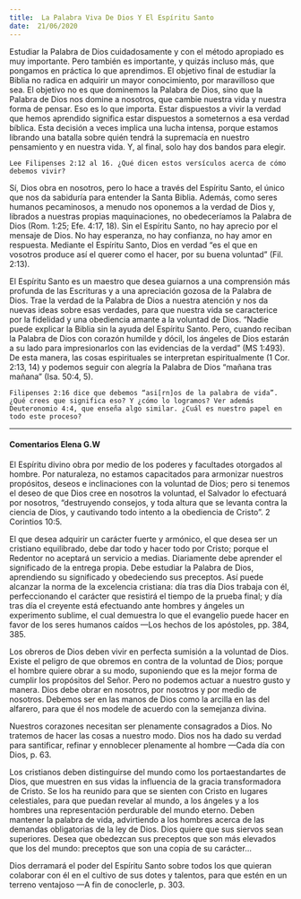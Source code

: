 ```yaml
---
title:  La Palabra Viva De Dios Y El Espíritu Santo
date:  21/06/2020
---
```


Estudiar la Palabra de Dios cuidadosamente y con el método apropiado es muy importante. Pero también es importante, y quizás incluso más, que pongamos en práctica lo que aprendimos. El objetivo final de estudiar la Biblia no radica en adquirir un mayor conocimiento, por maravilloso que sea. El objetivo no es que dominemos la Palabra de Dios, sino que la Palabra de Dios nos domine a nosotros, que cambie nuestra vida y nuestra forma de pensar. Eso es lo que importa. Estar dispuestos a vivir la verdad que hemos aprendido significa estar dispuestos a someternos a esa verdad bíblica. Esta decisión a veces implica una lucha intensa, porque estamos librando una batalla sobre quién tendrá la supremacía en nuestro pensamiento y en nuestra vida. Y, al final, solo hay dos bandos para elegir.

`Lee Filipenses 2:12 al 16. ¿Qué dicen estos versículos acerca de cómo debemos vivir?`

Sí, Dios obra en nosotros, pero lo hace a través del Espíritu Santo, el único que nos da sabiduría para entender la Santa Biblia. Además, como seres humanos pecaminosos, a menudo nos oponemos a la verdad de Dios y, librados a nuestras propias maquinaciones, no obedeceríamos la Palabra de Dios (Rom. 1:25; Efe. 4:17, 18). Sin el Espíritu Santo, no hay aprecio por el mensaje de Dios. No hay esperanza, no hay confianza, no hay amor en respuesta. Mediante el Espíritu Santo, Dios en verdad “es el que en vosotros produce así el querer como el hacer, por su buena voluntad” (Fil. 2:13).

El Espíritu Santo es un maestro que desea guiarnos a una comprensión más profunda de las Escrituras y a una apreciación gozosa de la Palabra de Dios. Trae la verdad de la Palabra de Dios a nuestra atención y nos da nuevas ideas sobre esas verdades, para que nuestra vida se caracterice por la fidelidad y una obediencia amante a la voluntad de Dios. “Nadie puede explicar la Biblia sin la ayuda del Espíritu Santo. Pero, cuando reciban la Palabra de Dios con corazón humilde y dócil, los ángeles de Dios estarán a su lado para impresionarlos con las evidencias de la verdad” (MS 1:493). De esta manera, las cosas espirituales se interpretan espiritualmente (1 Cor. 2:13, 14) y podemos seguir con alegría la Palabra de Dios “mañana tras mañana” (Isa. 50:4, 5).

`Filipenses 2:16 dice que debemos “asi[rn]os de la palabra de vida”. ¿Qué crees que significa eso? Y ¿cómo lo logramos? Ver además Deuteronomio 4:4, que enseña algo similar. ¿Cuál es nuestro papel en todo este proceso?`

---

#### Comentarios Elena G.W

El Espíritu divino obra por medio de los poderes y facultades otorgados al hombre. Por naturaleza, no estamos capacitados para armonizar nuestros propósitos, deseos e inclinaciones con la voluntad de Dios; pero si tenemos el deseo de que Dios cree en nosotros la voluntad, el Salvador lo efectuará por nosotros, “destruyendo consejos, y toda altura que se levanta contra la ciencia de Dios, y cautivando todo intento a la obediencia de Cristo”. 2 Corintios 10:5.

El que desea adquirir un carácter fuerte y armónico, el que desea ser un cristiano equilibrado, debe dar todo y hacer todo por Cristo; porque el Redentor no aceptará un servicio a medias. Diariamente debe aprender el significado de la entrega propia. Debe estudiar la Palabra de Dios, aprendiendo su significado y obedeciendo sus preceptos. Así puede alcanzar la norma de la excelencia cristiana: día tras día Dios trabaja con él, perfeccionando el carácter que resistirá el tiempo de la prueba final; y día tras día el creyente está efectuando ante hombres y ángeles un experimento sublime, el cual demuestra lo que el evangelio puede hacer en favor de los seres humanos caídos —Los hechos de los apóstoles, pp. 384, 385.

Los obreros de Dios deben vivir en perfecta sumisión a la voluntad de Dios. Existe el peligro de que obremos en contra de la voluntad de Dios; porque el hombre quiere obrar a su modo, suponiendo que es la mejor forma de cumplir los propósitos del Señor. Pero no podemos actuar a nuestro gusto y manera. Dios debe obrar en nosotros, por nosotros y por medio de nosotros. Debemos ser en las manos de Dios como la arcilla en las del alfarero, para que él nos modele de acuerdo con la semejanza divina.

Nuestros corazones necesitan ser plenamente consagrados a Dios. No tratemos de hacer las cosas a nuestro modo. Dios nos ha dado su verdad para santificar, refinar y ennoblecer plenamente al hombre —Cada día con Dios, p. 63.

Los cristianos deben distinguirse del mundo como los portaestandartes de Dios, que muestren en sus vidas la influencia de la gracia transformadora de Cristo. Se los ha reunido para que se sienten con Cristo en lugares celestiales, para que puedan revelar al mundo, a los ángeles y a los hombres una representación perdurable del mundo eterno. Deben mantener la palabra de vida, advirtiendo a los hombres acerca de las demandas obligatorias de la ley de Dios. Dios quiere que sus siervos sean superiores. Desea que obedezcan sus preceptos que son más elevados que los del mundo: preceptos que son una copia de su carácter…

Dios derramará el poder del Espíritu Santo sobre todos los que quieran colaborar con él en el cultivo de sus dotes y talentos, para que estén en un terreno ventajoso —A fin de conoclerle, p. 303.